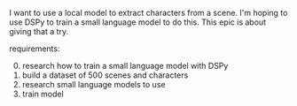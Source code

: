 I want to use a local model to extract characters from a scene. I'm hoping to use DSPy to train a small language model to do this. This epic is about giving that a try.

requirements:

0. research how to train a small language model with DSPy
1. build a dataset of 500 scenes and characters
2. research small language models to use
3. train model